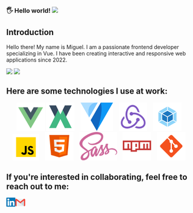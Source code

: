 ### 🖐️ Hello world!&nbsp;<img src="https://github.com/TheDudeThatCode/TheDudeThatCode/blob/master/Assets/Earth.gif" width="24px">

## Introduction

Hello there! My name is Miguel. I am a passionate frontend developer specializing in Vue. I have been creating interactive and responsive web applications since 2022.


<img src="https://github-readme-stats.vercel.app/api?username=migueLopez13&show_icons=true&hide_border=true" />

<img src="https://github-readme-stats.vercel.app/api/top-langs/?username=migueLopez13&layout=compact&hide_border=true" />


## Here are some technologies I use at work:
<p align="center">
<code><img height="75" src="https://github.com/migueLopez13/migueLopez13/blob/master/assets/vue.png"></code>
<code><img height="75" src="https://github.com/migueLopez13/migueLopez13/blob/master/assets/vuex.png"></code> &nbsp;&nbsp;
<code><img height="75" src="https://github.com/migueLopez13/migueLopez13/blob/master/assets/vuetify.png"></code> &nbsp;&nbsp;
<code><img height="75" src="https://github.com/migueLopez13/migueLopez13/blob/master/assets/redux.png"></code> &nbsp;&nbsp;
<code><img height="75" src="https://github.com/migueLopez13/migueLopez13/blob/master/assets/webpack.png"></code> &nbsp;&nbsp;
<code><img height="70" src="https://github.com/migueLopez13/migueLopez13/blob/master/assets/js.png"></code> &nbsp;&nbsp;
<code><img height="75" src="https://github.com/migueLopez13/migueLopez13/blob/master/assets/html.png"></code> &nbsp;&nbsp;
<code><img height="75" src="https://github.com/migueLopez13/migueLopez13/blob/master/assets/sass.png"></code> &nbsp;&nbsp;
<code><img height="75" src="https://github.com/migueLopez13/migueLopez13/blob/master/assets/npm.png"></code> &nbsp;&nbsp;
<code><img height="75" src="https://github.com/migueLopez13/migueLopez13/blob/master/assets/git.png"></code> &nbsp;&nbsp;
</p>

 ## If you're interested in collaborating, feel free to reach out to me:

<a href="https://in.linkedin.com/in/miguel-ángel-lópez-ariza">
    <img align="left" alt="Linkedin" width="24px" src="https://github.com/migueLopez13/migueLopez13/blob/master/assets/Linkedin.svg" />
  </a>

  <a href="mailto:miguelopez1996@gmail.com">
    <img align="left" alt="Gmail" width="26px" src="https://github.com/migueLopez13/migueLopez13/blob/master/assets/Gmail.svg" />
  </a>

